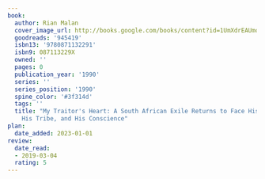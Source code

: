 ```yaml
---
book:
  author: Rian Malan
  cover_image_url: http://books.google.com/books/content?id=1UmXdrEAUmoC&printsec=frontcover&img=1&zoom=1&source=gbs_api
  goodreads: '945419'
  isbn13: '9780871132291'
  isbn9: 087113229X
  owned: ''
  pages: 0
  publication_year: '1990'
  series: ''
  series_position: '1990'
  spine_color: '#3f314d'
  tags: ''
  title: "My Traitor's Heart: A South African Exile Returns to Face His Country,
    His Tribe, and His Conscience"
plan:
  date_added: 2023-01-01
review:
  date_read:
  - 2019-03-04
  rating: 5
---
```


